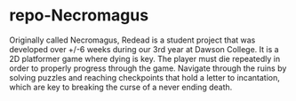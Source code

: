 # repo-Necromagus
Originally called Necromagus, Redead is a student project that was developed over +/-6 weeks during our 3rd year at Dawson College. 
It is a 2D platformer game where dying is key. 
The player must die repeatedly in order to properly progress through the game. 
Navigate through the ruins by solving puzzles and reaching checkpoints that hold a letter to incantation, which are key to breaking the curse of a never ending death.
